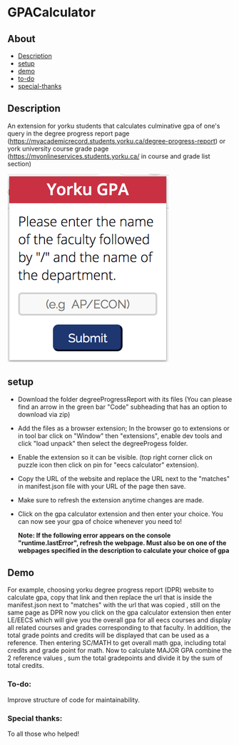 # GPACalculator

## About
* [Description](https://github.com/Simplyalex99/EECSCalculator/blob/master/README.md#description)
* [setup](https://github.com/Simplyalex99/EECSCalculator/blob/master/README.md#setup)
* [demo](https://github.com/Simplyalex99/EECSCalculator/blob/master/README.md#demo)
* [to-do](https://github.com/Simplyalex99/EECSCalculator/blob/master/README.md#to-do)
* [special-thanks](https://github.com/Simplyalex99/EECSCalculator/blob/master/README.md#special-thanks)

## Description
An extension for yorku students that calculates culminative gpa of one's query in  the degree progress report page (https://myacademicrecord.students.yorku.ca/degree-progress-report) or york university course grade page (https://myonlineservices.students.yorku.ca/ in course and grade list section)  

![](newUIImage.png)


## setup
- Download the folder degreeProgressReport with its files (You can please find an arrow in the green bar "Code" subheading that has an option to download via zip)

- Add the files as a browser extension; In the browser go to extensions or in tool bar click on "Window" then "extensions", enable dev tools and click "load unpack" then select the degreeProgess folder.
  
- Enable the extension so it can be visible. (top right corner click on puzzle icon then click on pin for "eecs calculator" extension).

- Copy the URL of the website and replace the URL next to the "matches" in manifest.json file with your URL of the page then save.

- Make sure to refresh the extension anytime changes are made.

- Click on the gpa calculator extension and then enter your choice. You can now see your gpa of choice whenever you need to!

  **Note: If the following error appears on the console "runtime.lastError", refresh the webpage. Must also be on one of the webpages specified in the  description to calculate your choice of gpa**

## Demo
For example, choosing yorku degree progress report (DPR) website to calculate gpa, copy that link and then replace the url that is inside the manifest.json next to "matches" with the url that was copied , still on the same page as DPR now you  click on the gpa calculator extension then enter LE/EECS which will give you the overall gpa for all eecs courses and display all related courses  and grades corresponding to that faculty. In addition,  the total grade points and credits will be displayed that can be used as a reference. Then entering SC/MATH to get overall math gpa, including total credits and grade point for math. Now to calculate MAJOR GPA combine the 2 reference values , sum the total gradepoints and divide it by the sum of total credits.



### To-do:
Improve structure of code for maintainability.

### Special thanks:
To all those who helped!
